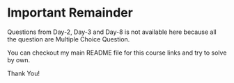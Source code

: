 # Important Remainder
Questions from Day-2, Day-3 and Day-8 is not available here because all the question are Multiple Choice Question.

You can checkout my main README file for this course links and try to solve by own.

Thank You!
